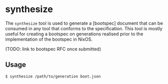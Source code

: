 # synthesize

The `synthesize` tool is used to generate a [bootspec] document that can be
consumed in any tool that conforms to the specification. This tool is mostly
useful for creating a bootspec on generations realised prior to the
implementation of the bootspec in NixOS.

(TODO: link to bootspec RFC once submitted)

## Usage

```terminal
$ synthesize /path/to/generation boot.json
```
